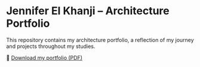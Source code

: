 
# Jennifer El Khanji – Architecture Portfolio

This repository contains my architecture portfolio, a reflection of my journey and projects throughout my studies.

📄 [Download my portfolio (PDF)](./Portfolio.pdf)
